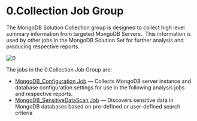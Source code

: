 # 0.Collection Job Group

The MongoDB Solution Collection group is designed to collect high level summary information from
targeted MongoDB Servers.  This information is used by other jobs in the MongoDB Solution Set for
further analysis and producing respective reports.

![0](/img/product_docs/accessanalyzer/11.6/accessanalyzer/solutions/databases/mongodb/collection/0.collecitonjobgroup.webp)

The jobs in the 0.Collection Job Group are:

- [MongoDB_Configuration Job](/docs/accessanalyzer/11.6/solutions/databases/mongodb/collection/mongodb_configuration.md)
  — Collects MongoDB server instance and database configuration settings for use in the following
  analysis jobs and respective reports.
- [MongoDB_SensitiveDataScan Job](/docs/accessanalyzer/11.6/solutions/databases/mongodb/collection/mongodb_sensitivedatascan.md)
  — Discovers sensitive data in MongoDB databases based on pre-defined or user-defined search
  criteria
